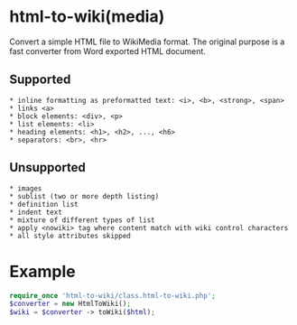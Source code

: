 # html-to-wiki(media)
Convert a simple HTML file to WikiMedia format. The original purpose is a fast converter from Word exported HTML document. 

## Supported

```
* inline formatting as preformatted text: <i>, <b>, <strong>, <span>
* links <a>
* block elements: <div>, <p>
* list elements: <li>
* heading elements: <h1>, <h2>, ..., <h6>
* separators: <br>, <hr>
```

## Unsupported

```
* images
* sublist (two or more depth listing)
* definition list
* indent text
* mixture of different types of list
* apply <nowiki> tag where content match with wiki control characters
* all style attributes skipped
```

# Example
```php
require_once 'html-to-wiki/class.html-to-wiki.php';
$converter = new HtmlToWiki();
$wiki = $converter -> toWiki($html);
```